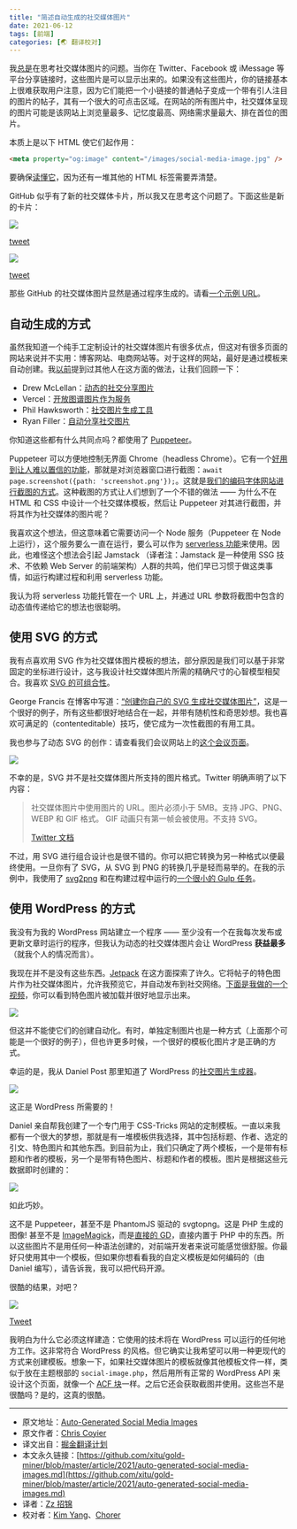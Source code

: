 ```yaml
---
title: "简述自动生成的社交媒体图片"
date: 2021-06-12
tags: [前端]
categories: [🌏 翻译校对]
---
```


我[总是](https://css-tricks.com/tag/social-media-images/)在思考社交媒体图片的问题。当你在 Twitter、Facebook 或 iMessage 等平台分享链接时，这些图片是可以显示出来的。如果没有这些图片，你的链接基本上很难获取用户注意，因为它们能把一个小链接的普通帖子变成一个带有引人注目的图片的帖子，其有一个很大的可点击区域。在网站的所有图片中，社交媒体呈现的图片可能是该网站上浏览量最多、记忆度最高、网络需求量最大、排在首位的图片。

<!-- more -->

本质上是以下 HTML 使它们起作用：

```html
<meta property="og:image" content="/images/social-media-image.jpg" />
```

要确保[读懂它](https://css-tricks.com/essential-meta-tags-social-media/)，因为还有一堆其他的 HTML 标签需要弄清楚。

GitHub 似乎有了新的社交媒体卡片，所以我又在思考这个问题了。下面这些是新的卡片：

![](https://picbed.kimyang.cn/202109050836295.png)

[tweet](https://twitter.com/ladyleet/status/1390353733868040196)

![](https://picbed.kimyang.cn/202109050836467.png)

[tweet](https://twitter.com/erikkroes/status/1389889553872392192)

那些 GitHub 的社交媒体图片显然是通过程序生成的。请看[一个示例 URL](https://opengraph.githubassets.com/f55622dadf147f30f9a583a9be18924ac4567e2f8169cab9af601ecb204ec77f/fempire/resources)。

## 自动生成的方式

虽然我知道一个纯手工定制设计的社交媒体图片有很多优点，但这对有很多页面的网站来说并不实用：博客网站、电商网站等。对于这样的网站，最好是通过模板来自动创建。我[以前](https://css-tricks.com/social-cards-as-a-service/)提到过其他人在这方面的做法，让我们回顾一下：

- Drew McLellan：[动态的社交分享图片](https://24ways.org/2018/dynamic-social-sharing-images/)
- Vercel：[开放图谱图片作为服务](https://og-image.vercel.app/)
- Phil Hawksworth：[社交图片生成工具](https://github.com/philhawksworth/social-image-generator)
- Ryan Filler：[自动分享社交图片](https://www.ryanfiller.com/blog/automatic-social-share-images/)

你知道这些都有什么共同点吗？都使用了 [Puppeteer](https://github.com/puppeteer/puppeteer)。

Puppeteer 可以方便地控制无界面 Chrome（headless Chrome）。它有一个[好用到让人难以置信的功能](https://pptr.dev/#?product=Puppeteer&version=v5.2.1&show=api-pagescreenshotoptions)，那就是对浏览器窗口进行截图：`await page.screenshot({path: 'screenshot.png'});`。这就是[我们的编码字体网站进行截图的方式](https://github.com/chriscoyier/coding-fonts/blob/master/takeScreenshots.js)。这种截图的方式让人们想到了一个不错的做法 —— 为什么不在 HTML 和 CSS 中设计一个社交媒体模板，然后让 Puppeteer 对其进行截图，并将其作为社交媒体的图片呢？

我喜欢这个想法，但这意味着它需要访问一个 Node 服务（Puppeteer 在 Node 上运行），这个服务要么一直在运行，要么可以作为 [serverless 功能](https://serverless.css-tricks.com/services/functions)来使用。因此，也难怪这个想法会引起 Jamstack （译者注：Jamstack 是一种使用 SSG 技术、不依赖 Web Server 的前端架构）人群的共鸣，他们早已习惯于做这类事情，如运行构建过程和利用 serverless 功能。

我认为将 serverless 功能托管在一个 URL 上，并通过 URL 参数将截图中包含的动态值传递给它的想法也很聪明。

## 使用 SVG 的方式

我有点喜欢用 SVG 作为社交媒体图片模板的想法，部分原因是我们可以基于非常固定的坐标进行设计，这与我设计社交媒体图片所需的精确尺寸的心智模型相契合。我喜欢 [SVG 的可组合性](https://css-tricks.com/swipey-image-grids/)。

George Francis 在博客中写道：[“创建你自己的 SVG 生成社交媒体图片”](https://georgefrancis.dev/writing/generative-svg-social-images/)，这是一个很好的例子，所有这些都很好地结合在一起，并带有随机性和奇思妙想。我也喜欢可满足的（contenteditable）技巧，使它成为一次性截图的有用工具。

我也参与了动态 SVG 的创作：请查看我们会议网站上的[这个会议页面](https://conferences.css-tricks.com/conferences/2021-magnoliajs/)。

![](https://picbed.kimyang.cn/202109050836811.png)

不幸的是，SVG 并不是社交媒体图片所支持的图片格式。Twitter 明确声明了以下内容：

> 社交媒体图片中使用图片的 URL。图片必须小于 5MB。支持 JPG、PNG、WEBP 和 GIF 格式。 GIF 动画只有第一帧会被使用。不支持 SVG。
>
> [Twitter 文档](https://developer.twitter.com/en/docs/twitter-for-websites/cards/overview/markup)

不过，用 SVG 进行组合设计也是很不错的。你可以把它转换为另一种格式以便最终使用。一旦你有了 SVG，从 SVG 到 PNG 的转换几乎是轻而易举的。在我的示例中，我使用了 [svg2png](https://www.npmjs.com/package/svg2png) 和在构建过程中运行的[一个很小的 Gulp 任务](https://github.com/CSS-Tricks/conferences/blob/master/tasks/svg2png.js)。

## 使用 WordPress 的方式

我没有为我的 WordPress 网站建立一个程序 —— 至少没有一个在我每次发布或更新文章时运行的程序，但我认为动态的社交媒体图片会让 WordPress **获益最多**（就我个人的情况而言）。

我现在并不是没有这些东西。[Jetpack](https://jetpack.com/support/social/?aff=8638) 在这方面探索了许久。它将帖子的特色图片作为社交媒体图片，允许我预览它，并自动发布到社交网络。[下面是我做的一个视频](https://www.youtube.com/watch?v=WEKRuohH43A)，你可以看到特色图片被加载并很好地显示出来。

![](https://picbed.kimyang.cn/202109050836043.png)

但这并不能使它们的创建自动化。有时，单独定制图片也是一种方式（上面那个可能是一个很好的例子），但也许更多时候，一个很好的模板化图片才是正确的方式。

幸运的是，我从 Daniel Post 那里知道了 WordPress 的[社交图片生成器](https://socialimagegenerator.com/)。

![](https://picbed.kimyang.cn/202109050836623.gif)

这正是 WordPress 所需要的！

Daniel 亲自帮我创建了一个专门用于 CSS-Tricks 网站的定制模板。一直以来我都有一个很大的梦想，那就是有一堆模板供我选择，其中包括标题、作者、选定的引文、特色图片和其他东西。到目前为止，我们只确定了两个模板，一个是带有标题和作者的模板，另一个是带有特色图片、标题和作者的模板。图片是根据这些元数据即时创建的：

![](https://picbed.kimyang.cn/202109050836600.png)

如此巧妙。

这不是 Puppeteer，甚至不是 PhantomJS 驱动的 svgtopng。这是 PHP 生成的图像! 甚至不是 [ImageMagick](https://imagemagick.org/index.php)，而是[直接的 GD](https://www.php.net/manual/en/intro.image.php)，直接内置于 PHP 中的东西。所以这些图片不是用任何一种语法创建的，对前端开发者来说可能感觉很舒服。你最好只使用其中一个模板，但如果你想看看我的自定义模板是如何编码的（由 Daniel 编写），请告诉我，我可以把代码开源。

很酷的结果，对吧？

![](https://picbed.kimyang.cn/202109050836034.png)

[Tweet](https://twitter.com/css/status/1391758245178511366)

我明白为什么它必须这样建造：它使用的技术将在 WordPress 可以运行的任何地方工作。这非常符合 WordPress 的风格。但它确实让我希望可以用一种更现代的方式来创建模板。想象一下，如果社交媒体图片的模板就像其他模板文件一样，类似于放在主题根部的 `social-image.php`，然后用所有正常的 WordPress API 来设计这个页面，就像一个 [ACF 块](https://www.advancedcustomfields.com/resources/blocks/)一样。之后它还会获取截图并使用。这些岂不是很酷吗？是的，这真的很酷。

---

- 原文地址：[Auto-Generated Social Media Images](https://css-tricks.com/auto-generated-social-media-images/)
- 原文作者：[Chris Coyier](https://css-tricks.com/author/chriscoyier/)
- 译文出自：[掘金翻译计划](https://github.com/xitu/gold-miner)
- 本文永久链接：[https://github.com/xitu/gold-miner/blob/master/article/2021/auto-generated-social-media-images.md](https://github.com/xitu/gold-miner/blob/master/article/2021/auto-generated-social-media-images.md)
- 译者：[Zz 招锦](https://github.com/zenblo)
- 校对者：[Kim Yang](https://github.com/KimYangOfCat)、[Chorer](https://github.com/Chorer)
